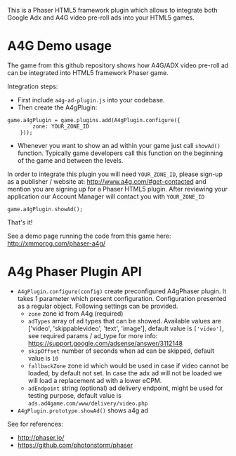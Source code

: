This is a Phaser HTML5 framework plugin which allows to integrate both Google Adx and A4G video pre-roll ads into your HTML5 games.

A4G Demo usage
================

The game from this github repository shows how A4G/ADX video pre-roll ad can be integrated into HTML5 framework Phaser game.

Integration steps:
* First include `a4g-ad-plugin.js` into your codebase.
* Then create the A4gPlugin:

```
game.a4gPlugin = game.plugins.add(A4gPlugin.configure({
        zone: YOUR_ZONE_ID
    }));
```
* Whenever you want to show an ad within your game just call `showAd()` function. 
Typically game developers call this function on the beginning of the game and between the levels. 

In order to integrate this plugin you will need `YOUR_ZONE_ID`, please sign-up as a publisher / website at: http://www.a4g.com/#get-contacted
and mention you are signing up for a Phaser HTML5 plugin. After reviewing your application our Account Manager will contact you with `YOUR_ZONE_ID`

```
game.a4gPlugin.showAd();
```
That's it!

See a demo page running the code from this game here: http://xmmorpg.com/phaser-a4g/

A4g Phaser Plugin API
=====================

- `A4gPlugin.configure(config)` create preconfigured A4gPhaser plugin. It takes 1 parameter which present configuration.
Configuration presented as a regular object. Following settings can be provided.
  - `zone` zone id from A4g (required)
  - `adTypes` array of ad types that can be showed. Available values are ['video', 'skippablevideo', 'text', 'image'], default value is `['video']`, see required params / ad_type for more info: https://support.google.com/adsense/answer/3112148
  - `skipOffset` number of seconds when ad can be skipped, default value is `10`
  - `fallbackZone` zone id which would be used in case if video cannot be loaded, by default not set. In case the adx ad will not be loaded we will load a replacement ad with a lower eCPM.
  - `adEndpoint` string (optional) ad delivery endpoint, might be used for testing purpose, default value is `ads.ad4game.com/www/delivery/video.php` 
- `A4gPlugin.prototype.showAd()` shows a4g ad

See for references:
* http://phaser.io/
* https://github.com/photonstorm/phaser
